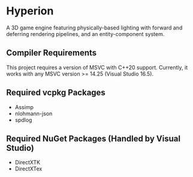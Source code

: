 # Hyperion
A 3D game engine featuring physically-based lighting with forward and deferring rendering pipelines, and an entity-component system.

## Compiler Requirements
This project requires a version of MSVC with C++20 support. Currently, it works with any MSVC version >= 14.25 (Visual Studio 16.5).

## Required vcpkg Packages
- Assimp
- nlohmann-json
- spdlog

## Required NuGet Packages (Handled by Visual Studio)
- DirectXTK
- DirectXTex
